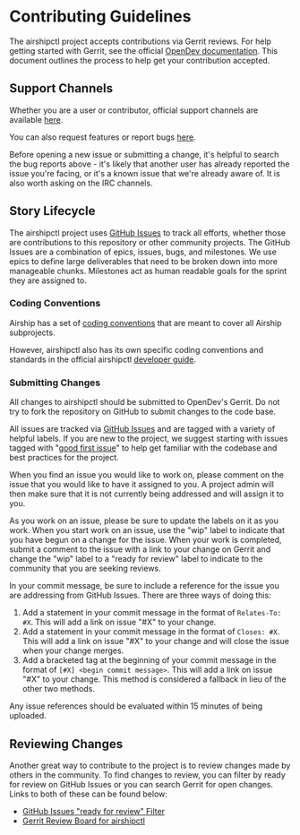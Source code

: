 # Contributing Guidelines

The airshipctl project accepts contributions via Gerrit reviews.  For help
getting started with Gerrit, see the official [OpenDev
documentation](https://docs.openstack.org/contributors/common/setup-gerrit.html).
This document outlines the process to help get your contribution accepted.

## Support Channels

Whether you are a user or contributor, official support channels are available
[here](https://wiki.openstack.org/wiki/Airship#Get_in_Touch).

You can also request features or report bugs
[here](https://github.com/airshipit/airshipctl/issues/new/choose).

Before opening a new issue or submitting a change, it's helpful to search the
bug reports above - it's likely that another user has already reported the
issue you're facing, or it's a known issue that we're already aware of. It is
also worth asking on the IRC channels.

## Story Lifecycle

The airshipctl project uses
[GitHub Issues](https://github.com/airshipit/airshipctl/issues) to track all
efforts, whether those are contributions to this repository or other
community projects. The GitHub Issues are a combination of epics, issues,
bugs, and milestones.  We use epics to define large deliverables that need to
be broken down into more manageable chunks. Milestones act as human readable
goals for the sprint they are assigned to.

### Coding Conventions

Airship has a set of [coding conventions](
https://airship-docs.readthedocs.io/en/latest/conventions.html) that are meant
to cover all Airship subprojects.

However, airshipctl also has its own specific coding conventions and standards
in the official airshipctl [developer guide](docs/source/developers.md).

### Submitting Changes

All changes to airshipctl should be submitted to OpenDev's Gerrit. Do not try
to fork the repository on GitHub to submit changes to the code base.

All issues are tracked via
[GitHub Issues](https://github.com/airshipit/airshipctl/issues) and are tagged
with a variety of helpful labels. If you are new to the project, we suggest
starting with issues tagged with
"[good first issue](https://github.com/airshipit/airshipctl/issues?q=is%3Aissue+is%3Aopen+label%3A%22good+first+issue%22)"
to help get familiar with the codebase and best practices for the project.

When you find an issue you would like to work on, please comment on the issue
that you would like to have it assigned to you. A project admin will then
make sure that it is not currently being addressed and will assign it to you.

As you work on an issue, please be sure to update the labels on it as you work.
When you start work on an issue, use the "wip" label to indicate that you have
begun on a change for the issue. When your work is completed, submit a comment
to the issue with a link to your change on Gerrit and change the "wip" label
to a "ready for review" label to indicate to the community that you are
seeking reviews.

In your commit message, be sure to include a reference for the issue you
are addressing from GitHub Issues. There are three ways of doing this:

1. Add a statement in your commit message in the format of `Relates-To: #X`.
This will add a link on issue "#X" to your change.
2. Add a statement in your commit message in the format of `Closes: #X`.
This will add a link on issue "#X" to your change and will close the issue when
your change merges.
3. Add a bracketed tag at the beginning of your commit message in the format of
`[#X] <begin commit message>`. This will add a link on issue "#X" to your
change. This method is considered a fallback in lieu of the other two methods.

Any issue references should be evaluated within 15 minutes of being uploaded.

## Reviewing Changes

Another great way to contribute to the project is to review changes made by
others in the community. To find changes to review, you can filter by ready
for review on GitHub Issues or you can search Gerrit for open changes.
Links to both of these can be found below:

* [GitHub Issues "ready for review" Filter](https://github.com/airshipit/airshipctl/issues?q=label%3A%22ready+for+review%22)
* [Gerrit Review Board for airshipctl](https://review.opendev.org/#/q/status:open+NOT+label:Verified%253D-1+NOT+label:Workflow%253D-1+NOT+message:DNM+NOT+message:WIP+project:airship/airshipctl)
